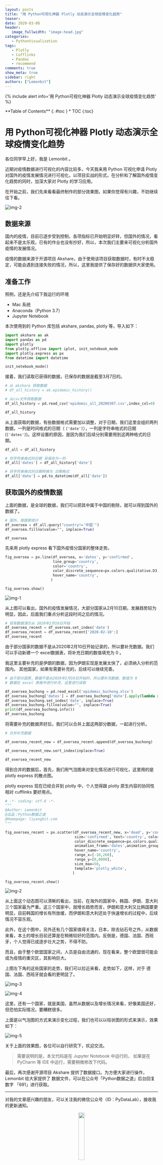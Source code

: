 ```yaml
---
layout: posts
title: "用 Python可视化神器 Plotly 动态演示全球疫情变化趋势"
teaser:
date: 2020-03-08
header:
   image_fullwidth: "image-head.jpg"
categories:
   - PythonVisualization
tags:    
   - Plotly
   - Cufflinks
   - Pandas
   - recommend    
comments: true
show_meta: true
sidebar: right
authors: ["Lemonbit"]
---
```


{% include alert info='用 Python可视化神器 Plotly 动态演示全球疫情变化趋势' %}

<div class="panel radius" markdown="1">
**Table of Contents**
{: #toc }
*  TOC
{:toc}
</div>

# 用 Python可视化神器 Plotly 动态演示全球疫情变化趋势

各位同学早上好，我是 Lemonbit 。

近期对疫情数据进行可视化的内容比较多，今天我来用 Python 可视化申请 Plotly 对国外的疫情发展情况进行可视化，以项目实战的形式，在分析和了解国外疫情变化趋势的同时，加深大家对 Plotly 的学习应用。

在开始之前，我们先来看看最终制作的部分效果图，如果你觉得有兴趣，不妨继续往下看。

![img-2](/images/posts/20200307-epidemic-plotly/2.gif)

## 数据来源

国内的疫情，目前已逐步受到控制，各项指标已开始明显好转，但国外的情况，看起来不是太乐观，已有的作业也没有抄好，所以，本次我们主要来可视化分析国外疫情的发展情况。

疫情的数据来源于开源项目 Akshare，由于使用该项目获取数据时，有时不太稳定，可能会遇到连接失败的情况，所以，这里我提供了保存好的数据供大家使用。

## 准备工作

照例，还是先介绍下我运行的环境

* Mac 系统
* Anaconda（Python 3.7）
* Jupyter Notebook

本次使用到的 Python 库包括 akshare, pandas, plotly 等，导入如下：

```python
import akshare as ak
import pandas as pd
import plotly
from plotly.offline import iplot, init_notebook_mode
import plotly.express as px
from datetime import datetime

init_notebook_mode()
```

接着，我们读取已获得的数据，已保存的数据是截至3月7日的。

```python
# 从 akshare 获取数据
# df_all_history = ak.epidemic_history()

# 从csv文件获取数据
df_all_history = pd.read_csv('epidemic_all_20200307.csv',index_col=0)

df_all_history
```

从上面获取的数据，有些数据格式需要加以调整，对于日期，我们这里会组织两列数据，一列是时间格式的日期（ `['date']`），一列是字符串格式的日期 (`['dates']`)。这样设置的原因，是因为我们后续分别需要用到这两种格式的日期。

```python
df_all = df_all_history

# 将字符串格式的日期 另保存为一列
df_all['dates'] = df_all_history['date']

# 将字符串格式的日期转换为 日期格式
df_all['date'] = pd.to_datetime(df_all['date'])
```

## 获取国外的疫情数据

上面的数据，是全球的数据，我们可以把其中属于中国的剔除，就可以得到国外的数据了。

```python
# 国外，按国家统计
df_oversea = df_all.query("country!='中国'") 
df_oversea.fillna(value="", inplace=True)

df_oversea
```

先来用 plotly express 看下国外疫情分国家的整体走势。

```python
fig_oversea = px.line(df_oversea, x='dates', y='confirmed',
                      line_group='country',
                      color='country',
                      color_discrete_sequence=px.colors.qualitative.D3,
                      hover_name='country',
                     )

fig_oversea.show()
```

![img-1](/images/posts/20200307-epidemic-plotly/1.png)

从上图可以看出，国外的疫情发展情况，大部分国家从2月10日期，发展趋势较为明显，因此，后面我们重点分析这段时间之后的情况。

```python
# 现有数据演示从 2020年2月10日开始
df_oversea_recent = df_oversea.set_index('date')
df_oversea_recent = df_oversea_recent['2020-02-10':]
df_oversea_recent
```

由于部分国家的数据不是从2020年2月10日开始记录的，所以要补充数据。我们可以手动新建一个 excel数据表，将补充日期的数值填充为 0 。

我这里主要补充的是伊朗的数据，因为伊朗实现是发展太快了，必须纳入分析的范围内。
其他国家，如果有需要补充的，后续可以继续完善。

```python
# 由于部分国家，数据不是从2020年2月10日开始的，所以要补充数据，数值为 0
# 数据在 excel 表格中进行补充，这里进行读取

df_oversea_buchong = pd.read_excel('epidemic_buchong.xlsx')
df_oversea_buchong['dates'] = df_oversea_buchong['date'].apply(lambda x:x.strftime('%Y-%m-%d'))
df_oversea_buchong.set_index('date', inplace=True)
df_oversea_buchong.fillna(value="", inplace=True)
print(df_oversea_buchong.info())
df_oversea_buchong
```

将需要补充的数据弄好后，我们可以合并上面这两部分数据，一起进行分析。

```python
# 合并补充数据

df_oversea_recent_new = df_oversea_recent.append(df_oversea_buchong)

df_oversea_recent_new.sort_index(inplace=True)

df_oversea_recent_new
```

得到合并的数据后，首先，我们用气泡图来对变化情况进行可视化，这里用的是 plotly express 的散点图。

plotly express 现在已经合并到 plotly 中，个人觉得跟 plotly 原生内容的协同性相对 cufflinks 要好用点。

```python
# -*- coding: utf-8 -*-
"""
@Author: Lemonbit
@出品：Python数据之道
@Homepage: liyangbit.com
"""

fig_oversea_recent = px.scatter(df_oversea_recent_new, x='dead', y='confirmed',
                                size='confirmed', text='country', color='country',
                                color_discrete_sequence=px.colors.qualitative.Light24,
                                animation_frame='dates',animation_group='country',
                                hover_name='country',
                                range_x=[-10,260],
                                range_y=[0,8000],
                                size_max=50,
                                template='plotly_white',
                               )

fig_oversea_recent.show()
```

![img-2](/images/posts/20200307-epidemic-plotly/2.gif)

从上面这个动态图可以清晰的看出，当前，在海外的国家中，韩国、伊朗、意大利三个国家最为严重。这三个国家中，就增长趋势而言，伊朗和意大利又比韩国要更明显，目前韩国的增长有所放缓，而伊朗和意大利还处于快速增长的过程中，后续情况不容乐观。

此外，在这个图中，另外还有几个国家值得关注，日本，除去钻石号之外，从数据来看，本土的增长目前还算是在稍微较好的范围内。反倒是，德国、法国、西班牙，个人觉得已成逐步壮大之势，不得不防。

而且，由于整个欧盟国家之间，人员是自由流通的，现在看来，整个欧盟很可能会成为疫情的重灾区，其影响巨大。

上图左下角的这些国家的走势，我们可以拉近来看，走势如下，这样，对于 德国、法国、西班牙就会看的更明显了。

![img-3](/images/posts/20200307-epidemic-plotly/3.gif)

![img-4](/images/posts/20200307-epidemic-plotly/4.png)

这里，还有一个国家，就是美国，虽然从数据以及增长情况来看，好像美国还好，但恐怕实际情况，要糟糕很多。

上面是以气泡图的方式来演示变化过程，我们也可以以柱状图的形式来演示，效果如下：

![img-5](/images/posts/20200307-epidemic-plotly/5.gif)

关于上面的效果图，各位可以自行研究下，欢迎交流。

>需要说明的是，本文代码是在 Jupyter Notebook 中运行的， 如果是在 PyCharm 等 IDE 中运行，需要稍微修改下代码。

最后，再次感谢开源项目 Akshare 提供了数据接口。为方便大家进行操作，Lemonbit 给大家提供了 数据文件，可以在公众号「Python数据之道」后台回复数字 「691」进行获取。

---

对我的文章感兴趣的朋友，可以关注我的微信公众号（ID：PyDataLab），接收我的更新通知。

<div align="center">
    <img src="/images/qrcode.jpg" width="20%">
</div>
